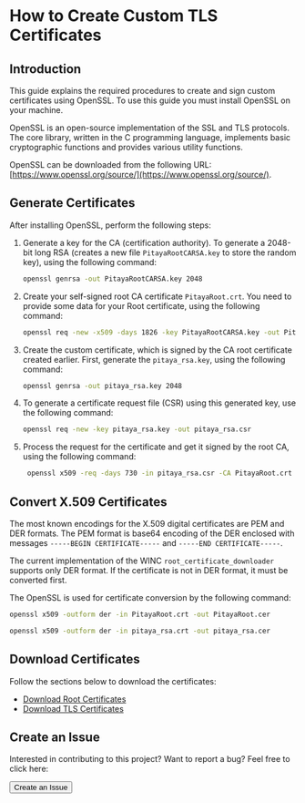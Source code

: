 # How to Create Custom TLS Certificates

## Introduction

This guide explains the required procedures to create and sign custom certificates using OpenSSL. To use this guide you must install OpenSSL on your machine.

OpenSSL is an open-source implementation of the SSL and TLS protocols. The core library, written in the C programming language, implements basic cryptographic functions and provides various utility functions.

OpenSSL can be downloaded from the following URL: [https://www.openssl.org/source/](https://www.openssl.org/source/).

## Generate Certificates

After installing OpenSSL, perform the following steps:

1. Generate a key for the CA (certification authority). To generate a 2048-bit long RSA (creates a new file `PitayaRootCARSA.key` to store the random key), using the following command:

	```sh
	openssl genrsa -out PitayaRootCARSA.key 2048
	```

2. Create your self-signed root CA certificate `PitayaRoot.crt`. You need to provide some data for your Root certificate, using the following command:

	```sh
	openssl req -new -x509 -days 1826 -key PitayaRootCARSA.key -out PitayaRoot.crt
	```

3. Create the custom certificate, which is signed by the CA root certificate created earlier. First, generate the `pitaya_rsa.key`, using the following command:

	```sh
	openssl genrsa -out pitaya_rsa.key 2048
	```

4. To generate a certificate request file (CSR) using this generated key, use the following command:

	```sh
	openssl req -new -key pitaya_rsa.key -out pitaya_rsa.csr
	```

5. Process the request for the certificate and get it signed by the root CA, using the following command:

	```sh
	 openssl x509 -req -days 730 -in pitaya_rsa.csr -CA PitayaRoot.crt -CAkey PitayaRootCARSA.key -CAcreateserial -out pitaya_rsa.crt
	```

## Convert X.509 Certificates

The most known encodings for the X.509 digital certificates are PEM and DER formats.
The PEM format is base64 encoding of the DER enclosed with messages `-----BEGIN CERTIFICATE-----` and `-----END CERTIFICATE-----`.

The current implementation of the WINC `root_certificate_downloader` supports only DER format. If the certificate is not in DER format, it must be converted first.

The OpenSSL is used for certificate conversion by the following command:

```sh
openssl x509 -outform der -in PitayaRoot.crt -out PitayaRoot.cer
```

```sh
openssl x509 -outform der -in pitaya_rsa.crt -out pitaya_rsa.cer
```

## Download Certificates

Follow the sections below to download the certificates:

* [Download Root Certificates](update/download-root-certs.md)
* [Download TLS Certificates](update/download-tls-certs.md)


## Create an Issue

Interested in contributing to this project? Want to report a bug? Feel free to click here:

<a href="https://github.com/makerdiary/pitaya-go/issues/new"><button data-md-color-primary="marsala"><i class="fa fa-github"></i> Create an Issue</button></a>



